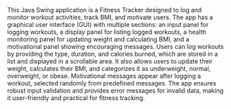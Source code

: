 This Java Swing application is a Fitness Tracker designed to log and monitor workout activities,
track BMI, and motivate users. The app has a graphical user interface (GUI) with multiple sections: 
an input panel for logging workouts, a display panel for listing logged workouts, a health monitoring
panel for updating weight and calculating BMI, and a motivational panel showing encouraging messages. 
Users can log workouts by providing the type, duration, and calories burned, which are stored in a 
list and displayed in a scrollable area. It also allows users to update their weight, calculates their
BMI, and categorizes it as underweight, normal, overweight, or obese. Motivational messages appear after
logging a workout, selected randomly from predefined messages. The app ensures robust input validation 
and provides error messages for invalid data, making it user-friendly and practical for fitness tracking.
